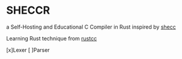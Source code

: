 # SHECCR
  
a Self-Hosting and Educational C Compiler in Rust inspired by [shecc](https://github.com/jserv/shecc)

Learning Rust technique from [rustcc](https://github.com/ClementTsang/rustcc/) 

[x]Lexer 
[ ]Parser  
